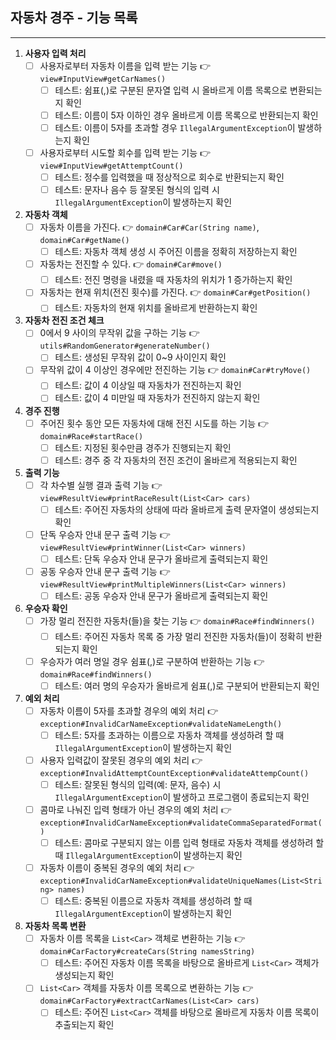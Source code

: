 ## 자동차 경주 - 기능 목록

---

1. **사용자 입력 처리**
    - [ ] 사용자로부터 자동차 이름을 입력 받는 기능 👉 `view#InputView#getCarNames()`
        - [ ] 테스트: 쉼표(,)로 구분된 문자열 입력 시 올바르게 이름 목록으로 변환되는지 확인
        - [ ] 테스트: 이름이 5자 이하인 경우 올바르게 이름 목록으로 반환되는지 확인
        - [ ] 테스트: 이름이 5자를 초과할 경우 `IllegalArgumentException`이 발생하는지 확인
    - [ ] 사용자로부터 시도할 회수를 입력 받는 기능 👉 `view#InputView#getAttemptCount()`
        - [ ] 테스트: 정수를 입력했을 때 정상적으로 회수로 반환되는지 확인
        - [ ] 테스트: 문자나 음수 등 잘못된 형식의 입력 시 `IllegalArgumentException`이 발생하는지 확인

2. **자동차 객체**
    - [ ] 자동차 이름을 가진다. 👉 `domain#Car#Car(String name)`, `domain#Car#getName()`
        - [ ] 테스트: 자동차 객체 생성 시 주어진 이름을 정확히 저장하는지 확인
    - [ ] 자동차는 전진할 수 있다. 👉 `domain#Car#move()`
        - [ ] 테스트: 전진 명령을 내렸을 때 자동차의 위치가 1 증가하는지 확인
    - [ ] 자동차는 현재 위치(전진 횟수)를 가진다. 👉 `domain#Car#getPosition()`
        - [ ] 테스트: 자동차의 현재 위치를 올바르게 반환하는지 확인

3. **자동차 전진 조건 체크**
    - [ ] 0에서 9 사이의 무작위 값을 구하는 기능 👉 `utils#RandomGenerator#generateNumber()`
        - [ ] 테스트: 생성된 무작위 값이 0~9 사이인지 확인
    - [ ] 무작위 값이 4 이상인 경우에만 전진하는 기능 👉 `domain#Car#tryMove()`
        - [ ] 테스트: 값이 4 이상일 때 자동차가 전진하는지 확인
        - [ ] 테스트: 값이 4 미만일 때 자동차가 전진하지 않는지 확인

4. **경주 진행**
    - [ ] 주어진 횟수 동안 모든 자동차에 대해 전진 시도를 하는 기능 👉 `domain#Race#startRace()`
        - [ ] 테스트: 지정된 횟수만큼 경주가 진행되는지 확인
        - [ ] 테스트: 경주 중 각 자동차의 전진 조건이 올바르게 적용되는지 확인

5. **출력 기능**
    - [ ] 각 차수별 실행 결과 출력 기능 👉 `view#ResultView#printRaceResult(List<Car> cars)`
        - [ ] 테스트: 주어진 자동차의 상태에 따라 올바르게 출력 문자열이 생성되는지 확인
    - [ ] 단독 우승자 안내 문구 출력 기능 👉 `view#ResultView#printWinner(List<Car> winners)`
        - [ ] 테스트: 단독 우승자 안내 문구가 올바르게 출력되는지 확인
    - [ ] 공동 우승자 안내 문구 출력 기능 👉 `view#ResultView#printMultipleWinners(List<Car> winners)`
        - [ ] 테스트: 공동 우승자 안내 문구가 올바르게 출력되는지 확인

6. **우승자 확인**
    - [ ] 가장 멀리 전진한 자동차(들)을 찾는 기능 👉 `domain#Race#findWinners()`
        - [ ] 테스트: 주어진 자동차 목록 중 가장 멀리 전진한 자동차(들)이 정확히 반환되는지 확인
    - [ ] 우승자가 여러 명일 경우 쉼표(,)로 구분하여 반환하는 기능 👉 `domain#Race#findWinners()`
        - [ ] 테스트: 여러 명의 우승자가 올바르게 쉼표(,)로 구분되어 반환되는지 확인

7. **예외 처리**
    - [ ] 자동차 이름이 5자를 초과할 경우의 예외 처리 👉 `exception#InvalidCarNameException#validateNameLength()`
        - [ ] 테스트: 5자를 초과하는 이름으로 자동차 객체를 생성하려 할 때 `IllegalArgumentException`이 발생하는지 확인
    - [ ] 사용자 입력값이 잘못된 경우의 예외 처리 👉 `exception#InvalidAttemptCountException#validateAttempCount()`
        - [ ] 테스트: 잘못된 형식의 입력(예: 문자, 음수) 시 `IllegalArgumentException`이 발생하고 프로그램이 종료되는지 확인
   - [ ] 콤마로 나눠진 입력 형태가 아닌 경우의 예외 처리 👉 `exception#InvalidCarNameException#validateCommaSeparatedFormat()`
      - [ ] 테스트: 콤마로 구분되지 않는 이름 입력 형태로 자동차 객체를 생성하려 할 때 `IllegalArgumentException`이 발생하는지 확인
   - [ ] 자동차 이름이 중복된 경우의 예외 처리 👉 `exception#InvalidCarNameException#validateUniqueNames(List<String> names)`
      - [ ] 테스트: 중복된 이름으로 자동차 객체를 생성하려 할 때 `IllegalArgumentException`이 발생하는지 확인

8. **자동차 목록 변환**
   - [ ] 자동차 이름 목록을 `List<Car>` 객체로 변환하는 기능 👉 `domain#CarFactory#createCars(String namesString)`
      - [ ] 테스트: 주어진 자동차 이름 목록을 바탕으로 올바르게 `List<Car>` 객체가 생성되는지 확인
   - [ ] `List<Car>` 객체를 자동차 이름 목록으로 변환하는 기능 👉 `domain#CarFactory#extractCarNames(List<Car> cars)`
      - [ ] 테스트: 주어진 `List<Car>` 객체를 바탕으로 올바르게 자동차 이름 목록이 추출되는지 확인